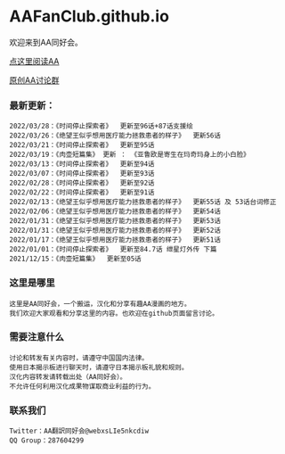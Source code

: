 # AAFanClub.github.io

欢迎来到AA同好会。

[点这里阅读AA](/src/index.md)

[原创AA讨论群](/src/group.md)

### 最新更新：

```
2022/03/28：《时间停止探索者》  更新至96话+87话支援绘
2022/03/26：《绝望王似乎想用医疗能力拯救患者的样子》  更新56话
2022/03/21：《时间停止探索者》  更新至95话
2022/03/19：《肉壶短篇集》 更新 ： 《亚鲁欧是寄生在玛奇玛身上的小白脸》
2022/03/13：《时间停止探索者》  更新至94话
2022/03/07：《时间停止探索者》  更新至93话
2022/02/28：《时间停止探索者》  更新至92话
2022/02/22：《时间停止探索者》  更新至91话
2022/02/13：《绝望王似乎想用医疗能力拯救患者的样子》  更新55话 及 53话台词修正
2022/02/06：《绝望王似乎想用医疗能力拯救患者的样子》  更新54话
2022/01/31：《绝望王似乎想用医疗能力拯救患者的样子》  更新53话
2022/01/31：《绝望王似乎想用医疗能力拯救患者的样子》  更新52话
2022/01/17：《绝望王似乎想用医疗能力拯救患者的样子》  更新51话
2022/01/01：《时间停止探索者》  更新至84.7话 绁星灯外传 下篇
2021/12/15：《肉壶短篇集》  更新至05话
```

### 这里是哪里
```
这里是AA同好会，一个搬运，汉化和分享有趣AA漫画的地方。
我们欢迎大家观看和分享这里的内容。也欢迎在github页面留言讨论。

```
### 需要注意什么
```
讨论和转发有关内容时，请遵守中国国内法律。
使用日本揭示板进行聊天时，请遵守日本揭示板礼貌和规则。
汉化内容转发请转载出处（AA同好会）。
不允许任何利用汉化成果物谋取商业利益的行为。

```
### 联系我们
```
Twitter：AA翻訳同好会@webxsLIe5nkcdiw
QQ Group：287604299
```